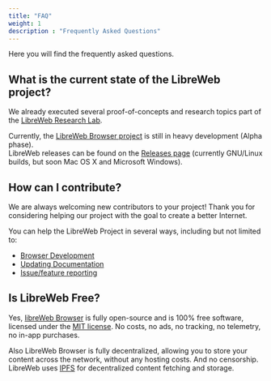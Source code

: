```yaml
---
title: "FAQ"
weight: 1
description : "Frequently Asked Questions"
---
```


Here you will find the frequently asked questions.

## What is the current state of the LibreWeb project?

We already executed several proof-of-concepts and research topics part of the [LibreWeb Research Lab](https://gitlab.melroy.org/libreweb/research_lab).

Currently, the [LibreWeb Browser project](https://gitlab.melroy.org/libreweb/browser) is still in heavy development (Alpha phase).  
LibreWeb releases can be found on the [Releases page](https://gitlab.melroy.org/libreweb/browser/-/releases) (currently GNU/Linux builds, but soon Mac OS X and Microsoft Windows).

## How can I contribute?

We are always welcoming new contributors to your project! Thank you for considering helping our project with the goal to create a better Internet.

You can help the LibreWeb Project in several ways, including but not limited to:

* [Browser Development](https://gitlab.melroy.org/libreweb/browser)
* [Updating Documentation](https://gitlab.melroy.org/libreweb/docs-website)
* [Issue/feature reporting](https://gitlab.melroy.org/libreweb/browser/-/issues)

## Is LibreWeb Free?

Yes, [libreWeb Browser](https://gitlab.melroy.org/libreweb/browser) is fully open-source and is 100% free software, licensed under the [MIT license](https://gitlab.melroy.org/libreweb/browser/-/blob/master/LICENSE). No costs, no ads, no tracking, no telemetry, no in-app purchases.

Also LibreWeb Browser is fully decentralized, allowing you to store your content across the network, without any hosting costs. And no censorship. LibreWeb uses [IPFS](https://ipfs.io/) for decentralized content fetching and storage.
